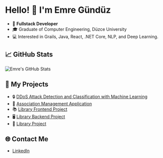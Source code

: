 # Hello! 👋 I'm Emre Gündüz

- 🚀 **Fullstack Developer**
- 🎓 Graduate of Computer Engineering, Düzce University
- 💻 Interested in Grails, Java, React, .NET Core, NLP, and Deep Learning.

## 📈 GitHub Stats
![Emre's GitHub Stats](https://github-readme-stats.vercel.app/api?username=themrgndz&show_icons=true&theme=radical)

## 🌟 My Projects
- 🔒 [DDoS Attack Detection and Classification with Machine Learning](https://github.com/themrgndz/DDoS-Attack-Detection-And-Classification-With-Machine-Learning)
- 🏢 [Association Management Application](https://github.com/themrgndz/Association-Management-Application)
- 📚 [Library Frontend Project](https://github.com/themrgndz/Library-Frontend-Project)
- 🖥️ [Library Backend Project](https://github.com/themrgndz/Library-Backend-Project)
- 📖 [Library Project](https://github.com/themrgndz/LibraryProject)

## 🌐 Contact Me
- [LinkedIn](https://www.linkedin.com/in/emrgndz)
